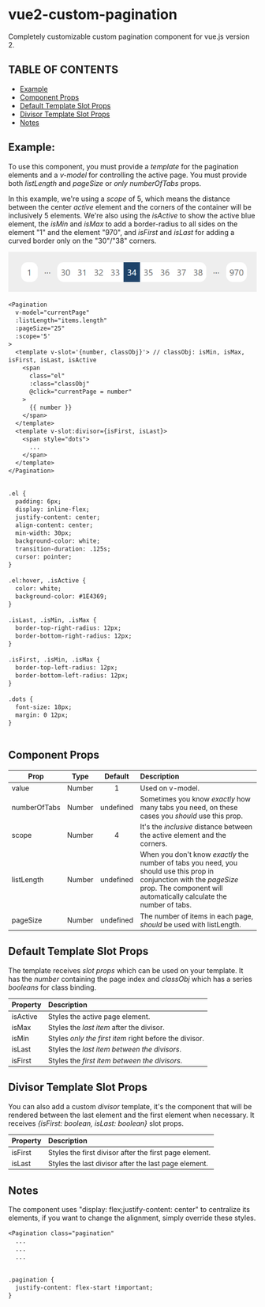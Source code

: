 # vue2-custom-pagination

Completely customizable custom pagination component for vue.js version 2.

## TABLE OF CONTENTS
* [Example](#example)
* [Component Props](#component-props)
* [Default Template Slot Props](#Default-Template-Slot-Props)
* [Divisor Template Slot Props](#Divisor-Template-Slot-Props)
* [Notes](#notes)


## Example:

To use this component, you must provide a _template_ for the pagination elements and a _v-model_ for controlling the active page. You must provide both
*listLength* and *pageSize* or *only* *numberOfTabs* props.

In this example, we're using a *scope* of 5, which means the distance between the center *active* element and the corners of the container will be inclusively 5 elements.
We're also using the *isActive* to show the active blue element, the *isMin* and *isMax* to add a border-radius to all sides on the element "1" and the element "970", and *isFirst* and *isLast*
for adding a curved border only on the "30"/"38" corners.

![Pagination Example](/screenshots/example.png)

```
<Pagination
  v-model="currentPage"
  :listLength="items.length"
  :pageSize="25"
  :scope='5'
>
  <template v-slot='{number, classObj}'> // classObj: isMin, isMax, isFirst, isLast, isActive
    <span
      class="el"
      :class="classObj"
      @click="currentPage = number"
    >
      {{ number }}
    </span>
  </template>
  <template v-slot:divisor={isFirst, isLast}>
    <span style="dots">
      ...
    </span>
  </template>
</Pagination>
```

```

.el {
  padding: 6px;
  display: inline-flex;
  justify-content: center;
  align-content: center;
  min-width: 30px;
  background-color: white;
  transition-duration: .125s;
  cursor: pointer;
}

.el:hover, .isActive { 
  color: white;
  background-color: #1E4369;
}

.isLast, .isMin, .isMax {
  border-top-right-radius: 12px;
  border-bottom-right-radius: 12px;
}

.isFirst, .isMin, .isMax {
  border-top-left-radius: 12px;
  border-bottom-left-radius: 12px;
}

.dots {
  font-size: 18px;
  margin: 0 12px;
}


```

## Component Props

| Prop      | Type | Default | Description |
| -------------|:-------------:|:-------------:|:-------------|
| value | Number | 1 | Used on v-model. |
| numberOfTabs | Number | undefined | Sometimes you know *exactly* how many tabs you need, on these cases you *should* use this prop. |
| scope | Number | 4 | It's the *inclusive* distance between the active element and the corners. |
| listLength | Number | undefined | When you don't know *exactly* the number of tabs you need, you should use this prop in conjunction with the *pageSize* prop. The component will automatically calculate the number of tabs. |
| pageSize | Number | undefined | The number of items in each page, *should* be used with listLength. |


## Default Template Slot Props

The template receives *slot props* which can be used on your template. It has the *number* containing the page index and *classObj* which has a series *booleans* for class binding.

| Property      | Description          |
| ------------- |:-------------|
| isActive      | Styles the active page element. |
| isMax         | Styles the *last item* after the divisor. |
| isMin         | Styles *only the first item* right before the divisor. |
| isLast        | Styles the *last item between the divisors*. |
| isFirst       | Styles the *first item between the divisors*.  |


## Divisor Template Slot Props

You can also add a custom *divisor* template, it's the component that will be rendered between the last element and the first element when necessary. It receives *{isFirst: boolean, isLast: boolean}* slot props.


| Property | Description | 
| ------------- |:-------------|
| isFirst | Styles the first divisor after the first page element. | 
| isLast | Styles the last divisor after the last page element. |


## Notes

The component uses "display: flex;justify-content: center" to centralize its elements, if you want to change the alignment, simply override these styles.

```
<Pagination class="pagination"
  ...
  ...
  ...
```

```

.pagination {
  justify-content: flex-start !important;
}

```
